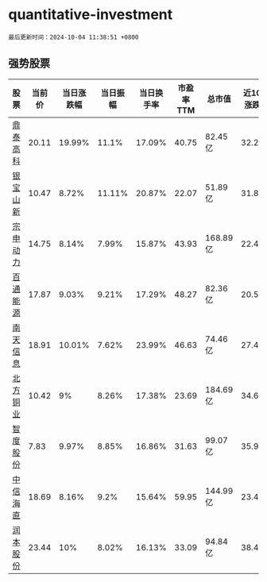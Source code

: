 # quantitative-investment

`最后更新时间：2024-10-04 11:38:51 +0800`

## 强势股票

|股票|当前价|当日涨跌幅|当日振幅|当日换手率|市盈率TTM|总市值|近10日涨跌幅|
|----|----|----|----|----|----|----|----|
|[鼎泰高科](https://xueqiu.com/S/SZ301377)|20.11|19.99%|11.1%|17.09%|40.75|82.45亿|32.22%|
|[银宝山新](https://xueqiu.com/S/SZ002786)|10.47|8.72%|11.11%|20.87%|22.07|51.89亿|31.86%|
|[宗申动力](https://xueqiu.com/S/SZ001696)|14.75|8.14%|7.99%|15.87%|43.93|168.89亿|22.41%|
|[百通能源](https://xueqiu.com/S/SZ001376)|17.87|9.03%|9.21%|17.29%|48.27|82.36亿|20.5%|
|[南天信息](https://xueqiu.com/S/SZ000948)|18.91|10.01%|7.62%|23.99%|46.63|74.46亿|27.43%|
|[北方铜业](https://xueqiu.com/S/SZ000737)|10.42|9%|8.26%|17.38%|23.69|184.69亿|34.63%|
|[智度股份](https://xueqiu.com/S/SZ000676)|7.83|9.97%|8.85%|16.86%|31.63|99.07亿|35.94%|
|[中信海直](https://xueqiu.com/S/SZ000099)|18.69|8.16%|9.2%|15.64%|59.95|144.99亿|23.45%|
|[润本股份](https://xueqiu.com/S/SH603193)|23.44|10%|8.02%|16.13%|33.09|94.84亿|38.45%|

